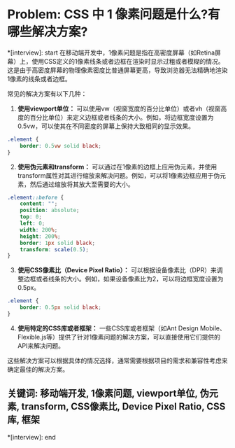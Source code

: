 # Problem: CSS 中 1 像素问题是什么?有哪些解决方案?

*[interview]: start
在移动端开发中，1像素问题是指在高密度屏幕（如Retina屏幕）上，使用CSS定义的1像素线条或者边框在渲染时显示过粗或者模糊的情况。这是由于高密度屏幕的物理像素密度比普通屏幕更高，导致浏览器无法精确地渲染1像素的线条或者边框。

常见的解决方案有以下几种：

1. **使用viewport单位：** 可以使用vw（视窗宽度的百分比单位）或者vh（视窗高度的百分比单位）来定义边框或者线条的大小。例如，将边框宽度设置为0.5vw，可以使其在不同密度的屏幕上保持大致相同的显示效果。

```css
.element {
    border: 0.5vw solid black;
}
```

2. **使用伪元素和transform：** 可以通过在1像素的边框上应用伪元素，并使用transform属性对其进行缩放来解决问题。例如，可以将1像素边框应用于伪元素，然后通过缩放将其放大至需要的大小。

```css
.element::before {
    content: "";
    position: absolute;
    top: 0;
    left: 0;
    width: 200%;
    height: 200%;
    border: 1px solid black;
    transform: scale(0.5);
}
```

3. **使用CSS像素比（Device Pixel Ratio）：** 可以根据设备像素比（DPR）来调整边框或者线条的大小。例如，如果设备像素比为2，可以将边框宽度设置为0.5px。

```css
.element {
    border: 0.5px solid black;
}
```

4. **使用特定的CSS库或者框架：** 一些CSS库或者框架（如Ant Design Mobile、Flexible.js等）提供了针对1像素问题的解决方案，可以直接使用它们提供的API来解决问题。

这些解决方案可以根据具体的情况选择，通常需要根据项目的需求和兼容性考虑来确定最佳的解决方案。

## 关键词: 移动端开发, 1像素问题, viewport单位, 伪元素, transform, CSS像素比, Device Pixel Ratio, CSS库, 框架
*[interview]: end
